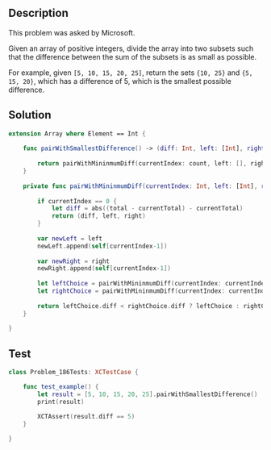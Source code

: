 ## Description

This problem was asked by Microsoft.

Given an array of positive integers, divide the array into two subsets such that the difference between the sum of the subsets is as small as possible.

For example, given `[5, 10, 15, 20, 25]`, return the sets `{10, 25}` and `{5, 15, 20}`, which has a difference of 5, which is the smallest possible difference.

## Solution

```swift
extension Array where Element == Int {
    
    func pairWithSmallestDifference() -> (diff: Int, left: [Int], right: [Int]) {
        
        return pairWithMininmumDiff(currentIndex: count, left: [], right: [], currentTotal: 0, total: self.reduce(0, +))
    }
    
    private func pairWithMininmumDiff(currentIndex: Int, left: [Int], right: [Int], currentTotal: Int, total: Int) -> (diff: Int, left: [Int], right: [Int]) {
        
        if currentIndex == 0 {
            let diff = abs((total - currentTotal) - currentTotal)
            return (diff, left, right)
        }
        
        var newLeft = left
        newLeft.append(self[currentIndex-1])
        
        var newRight = right
        newRight.append(self[currentIndex-1])
        
        let leftChoice = pairWithMininmumDiff(currentIndex: currentIndex-1, left: newLeft, right: right, currentTotal: currentTotal + self[currentIndex-1], total: total)
        let rightChoice = pairWithMininmumDiff(currentIndex: currentIndex-1, left: left, right: newRight, currentTotal: currentTotal, total: total)
        
        return leftChoice.diff < rightChoice.diff ? leftChoice : rightChoice
    }
    
}
```

## Test

```swift
class Problem_186Tests: XCTestCase {

    func test_example() {
        let result = [5, 10, 15, 20, 25].pairWithSmallestDifference()
        print(result)
        
        XCTAssert(result.diff == 5)
    }

}
```